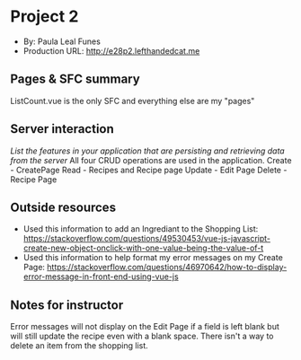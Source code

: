# Project 2
+ By: Paula Leal Funes
+ Production URL: http://e28p2.lefthandedcat.me

## Pages & SFC summary
ListCount.vue is the only SFC and everything else are my "pages"
  
## Server interaction
*List the features in your application that are persisting and retrieving data from the server*
All four CRUD operations are used in the application.
Create - CreatePage
Read - Recipes and Recipe page
Update - Edit Page
Delete - Recipe Page

## Outside resources
* Used this information to add an Ingrediant to the Shopping List: https://stackoverflow.com/questions/49530453/vue-js-javascript-create-new-object-onclick-with-one-value-being-the-value-of-t
* Used this information to help format my error messages on my Create Page: https://stackoverflow.com/questions/46970642/how-to-display-error-message-in-front-end-using-vue-js

## Notes for instructor
Error messages will not display on the Edit Page if a field is left blank but will still update the recipe even with a blank space. There isn't a way to delete an item from the shopping list.
